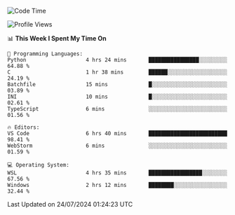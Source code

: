 <!--START_SECTION:waka-->
![Code Time](http://img.shields.io/badge/Code%20Time-682%20hrs%2014%20mins-blue)

![Profile Views](http://img.shields.io/badge/Profile%20Views-4-blue)

📊 **This Week I Spent My Time On** 

```text
💬 Programming Languages: 
Python                   4 hrs 24 mins       ████████████████░░░░░░░░░   64.88 % 
C                        1 hr 38 mins        ██████░░░░░░░░░░░░░░░░░░░   24.19 % 
Batchfile                15 mins             █░░░░░░░░░░░░░░░░░░░░░░░░   03.89 % 
INI                      10 mins             █░░░░░░░░░░░░░░░░░░░░░░░░   02.61 % 
TypeScript               6 mins              ░░░░░░░░░░░░░░░░░░░░░░░░░   01.56 % 

🔥 Editors: 
VS Code                  6 hrs 40 mins       █████████████████████████   98.41 % 
WebStorm                 6 mins              ░░░░░░░░░░░░░░░░░░░░░░░░░   01.59 % 

💻 Operating System: 
WSL                      4 hrs 35 mins       █████████████████░░░░░░░░   67.56 % 
Windows                  2 hrs 12 mins       ████████░░░░░░░░░░░░░░░░░   32.44 % 
```


 Last Updated on 24/07/2024 01:24:23 UTC
<!--END_SECTION:waka-->

